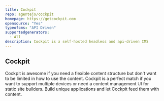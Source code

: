 ```yaml
---
title: Cockpit
repo: agentejo/cockpit
homepage: https://getcockpit.com
opensource: "Yes"
typeofcms: "API Driven"
supportedgenerators:
  - All
description: Cockpit is a self-hosted headless and api-driven CMS
---
```

## Cockpit
Cockpit is awesome if you need a flexible content structure but don't want to be limited in how to use the content. Cockpit is a perfect match if you want to support multiple devices or need a content management UI for static site builders. Build unique applications and let Cockpit feed them with content.
